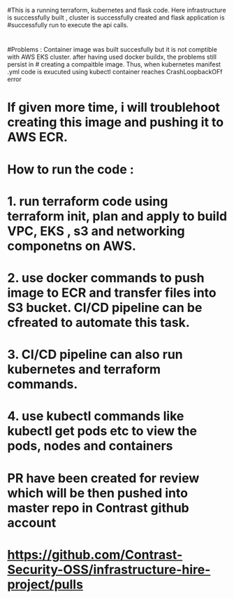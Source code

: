 #This is a running terraform, kubernetes and flask code. Here infrastructure is successfully built , cluster is successfully created and flask application is  
#successfully run to execute the api calls.
#
#Problems : Container image was built succesfully but it is not comptible with AWS EKS cluster. after having used docker buildx, the problems still persist in #           creating a compaitble image. Thus, when kubernetes manifest .yml code is exucuted using kubectl container reaches CrashLoopbackOFf error
#           If given more time, i will troublehoot creating this image and pushing it to AWS ECR.
#
#                                                      How to run the code :
# 1. run terraform code using terraform init, plan and apply to build VPC, EKS , s3 and networking componetns on AWS.
# 2. use docker commands to push image to ECR and transfer files into S3 bucket. CI/CD pipeline can be cfreated to automate this task.
# 3. CI/CD pipeline can also run kubernetes and terraform commands.
# 4. use kubectl commands like kubectl get pods etc to view the pods, nodes and containers
# 
# PR have been created for review which will be then pushed into master repo in Contrast github account
#      https://github.com/Contrast-Security-OSS/infrastructure-hire-project/pulls
